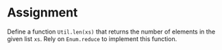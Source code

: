 # Assignment

Define a function `Util.len(xs)` that returns the number
of elements in the given list `xs`. Rely
on `Enum.reduce` to implement this function.
